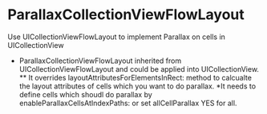 ParallaxCollectionViewFlowLayout
================================

Use UICollectionViewFlowLayout to implement Parallax on cells in UICollectionView

* ParallaxCollectionViewFlowLayout inherited from UICollectionViewFlowLayout and could be applied into UICollectionView.
** It overrides layoutAttributesForElementsInRect: method to calcualte the layout attributes of cells which you want to do parallax.
*It needs to define cells which shoudl do parallax by enableParallaxCellsAtIndexPaths: or set allCellParallax YES for all.


